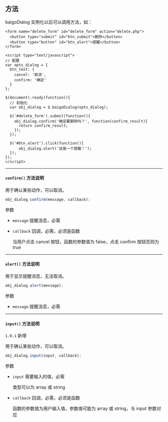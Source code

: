 ## 方法

baigoDialog 实例化以后可以调用方法，如：

``` markup
<form name="delete_form" id="delete_form" action="delete.php">
  <button type="submit" id="btn_submit">删除</button>
  <button type="button" id="btn_alert">提醒</button>
</form>

<script type="text/javascript">
// 配置
var opts_dialog = {
  btn_text: {
    cancel: '取消',
    confirm: '确定'
  }
};

$(document).ready(function(){
  // 初始化
  var obj_dialog = $.baigoDialog(opts_dialog);

  $('#delete_form').submit(function(){
    obj_dialog.confirm('确定要删除吗？', function(confirm_result){
      return confirm_result;
    });
  });

  $('#btn_alert').click(function(){
      obj_dialog.alert('这是一个提醒！');
  });
});
</script>
```

----------

<span id="confirm"></span>

#### `confirm()` 方法说明

用于确认某些动作，可以取消。

``` javascript
obj_dialog.confirm(message, callback);
```

参数

* `message` 提醒消息，必需

* `callback` 回调，必需，必须是函数

  当用户点击 cancel 按钮，函数的参数值为 false，点击 confirm 按钮否则为 true

----------

<span id="alert"></span>

#### `alert()` 方法说明

用于显示提醒消息，无法取消。

``` javascript
obj_dialog.alert(message);
```

参数

* `message` 提醒消息，必需

----------

<span id="input"></span>

#### `input()` 方法说明

`1.0.1` 新增

用于确认某些动作，可以取消。

``` javascript
obj_dialog.input(input, callback);
```

参数

* `input` 需要输入的值，必需

  类型可以为 array 或 string

* `callback` 回调，必需，必须是函数

  函数的参数值为用户输入值，参数值可能为 array 或 string，与 input 参数对应
